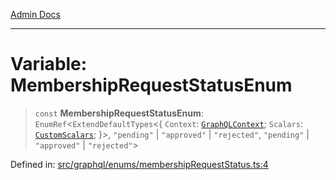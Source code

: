 [Admin Docs](/)

***

# Variable: MembershipRequestStatusEnum

> `const` **MembershipRequestStatusEnum**: `EnumRef`\<`ExtendDefaultTypes`\<\{ `Context`: [`GraphQLContext`](../../../context/type-aliases/GraphQLContext.md); `Scalars`: [`CustomScalars`](../../../scalars/type-aliases/CustomScalars.md); \}\>, `"pending"` \| `"approved"` \| `"rejected"`, `"pending"` \| `"approved"` \| `"rejected"`\>

Defined in: [src/graphql/enums/membershipRequestStatus.ts:4](https://github.com/Sourya07/talawa-api/blob/4e4298c85a0d2c28affa824f2aab7ec32b5f3ac5/src/graphql/enums/membershipRequestStatus.ts#L4)
